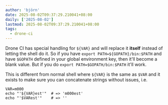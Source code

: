 ```yaml
---
author: 'björn'
date: 2025-08-02T09:37:29.210041+08:00
daily: ['2025-08-02']
lastmod: 2025-08-02T09:37:29.210041+08:00
tags:
  - drone-ci
---
```

Drone CI has special handling for `${VAR}` and will replace it **itself** instead of letting the shell do it. So if you have `export PATH=${GOPATH}/bin:$PATH` and have `$GOPATH` defined in your global environment key, then it'll become a blank value. But if you do `export PATH=$GOPATH/bin:$PATH` it'll work.
  
This is different from normal shell where `${VAR}` is the same as `$VAR` and it exists to make sure you can concatenate strings without issues, i.e.
  
```shell
VAR=m000
echo "'${VAR}est'"  # => 'm000est'
echo "'$VARest'"    # => ''
```
